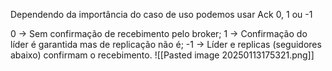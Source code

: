 
Dependendo da importância do caso de uso podemos usar Ack 0, 1 ou -1

  0   ->  Sem confirmação de recebimento pelo broker;
  1    ->  Confirmação do líder é garantida mas de replicação não é;
-1    ->  Líder e replicas (seguidores abaixo) confirmam o recebimento.
![[Pasted image 20250113175321.png]]